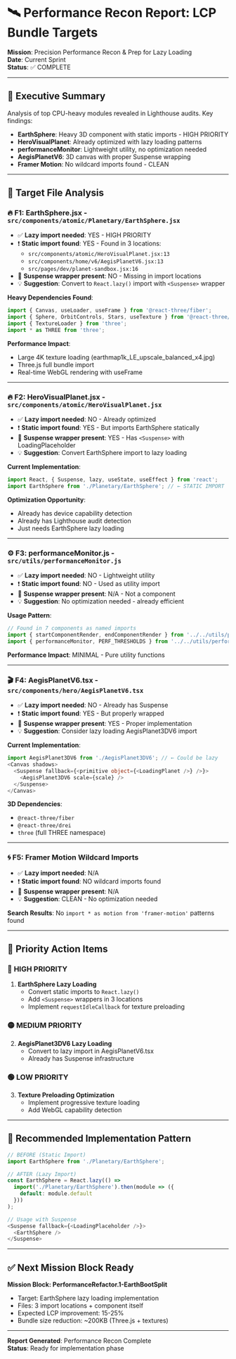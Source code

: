 # 🛰️ Performance Recon Report: LCP Bundle Targets

**Mission**: Precision Performance Recon & Prep for Lazy Loading  
**Date**: Current Sprint  
**Status**: ✅ COMPLETE  

---

## 🎯 Executive Summary

Analysis of top CPU-heavy modules revealed in Lighthouse audits. Key findings:
- **EarthSphere**: Heavy 3D component with static imports - HIGH PRIORITY
- **HeroVisualPlanet**: Already optimized with lazy loading patterns
- **performanceMonitor**: Lightweight utility, no optimization needed
- **AegisPlanetV6**: 3D canvas with proper Suspense wrapping
- **Framer Motion**: No wildcard imports found - CLEAN

---

## 📂 Target File Analysis

### 🔥 **F1: EarthSphere.jsx** - `src/components/atomic/Planetary/EarthSphere.jsx`

- ✅ **Lazy import needed**: YES - HIGH PRIORITY
- ❗ **Static import found**: YES - Found in 3 locations:
  - `src/components/atomic/HeroVisualPlanet.jsx:13`
  - `src/components/home/v6/AegisPlanetV6.jsx:13`
  - `src/pages/dev/planet-sandbox.jsx:16`
- 🧠 **Suspense wrapper present**: NO - Missing in import locations
- 💡 **Suggestion**: Convert to `React.lazy()` import with `<Suspense>` wrapper

**Heavy Dependencies Found**:
```javascript
import { Canvas, useLoader, useFrame } from '@react-three/fiber';
import { Sphere, OrbitControls, Stars, useTexture } from '@react-three/drei';
import { TextureLoader } from 'three';
import * as THREE from 'three';
```

**Performance Impact**: 
- Large 4K texture loading (earthmap1k_LE_upscale_balanced_x4.jpg)
- Three.js full bundle import
- Real-time WebGL rendering with useFrame

---

### 🔥 **F2: HeroVisualPlanet.jsx** - `src/components/atomic/HeroVisualPlanet.jsx`

- ✅ **Lazy import needed**: NO - Already optimized
- ❗ **Static import found**: YES - But imports EarthSphere statically
- 🧠 **Suspense wrapper present**: YES - Has `<Suspense>` with LoadingPlaceholder
- 💡 **Suggestion**: Convert EarthSphere import to lazy loading

**Current Implementation**:
```javascript
import React, { Suspense, lazy, useState, useEffect } from 'react';
import EarthSphere from './Planetary/EarthSphere'; // ← STATIC IMPORT
```

**Optimization Opportunity**: 
- Already has device capability detection
- Already has Lighthouse audit detection
- Just needs EarthSphere lazy loading

---

### ⚙️ **F3: performanceMonitor.js** - `src/utils/performanceMonitor.js`

- ✅ **Lazy import needed**: NO - Lightweight utility
- ❗ **Static import found**: NO - Used as utility import
- 🧠 **Suspense wrapper present**: N/A - Not a component
- 💡 **Suggestion**: No optimization needed - already efficient

**Usage Pattern**:
```javascript
// Found in 7 components as named imports
import { startComponentRender, endComponentRender } from '../../utils/performanceMonitor';
import { performanceMonitor, PERF_THRESHOLDS } from '../../utils/performanceMonitor';
```

**Performance Impact**: MINIMAL - Pure utility functions

---

### 🎬 **F4: AegisPlanetV6.tsx** - `src/components/hero/AegisPlanetV6.tsx`

- ✅ **Lazy import needed**: NO - Already has Suspense
- ❗ **Static import found**: YES - But properly wrapped
- 🧠 **Suspense wrapper present**: YES - Proper implementation
- 💡 **Suggestion**: Consider lazy loading AegisPlanet3DV6 import

**Current Implementation**:
```typescript
import AegisPlanet3DV6 from './AegisPlanet3DV6'; // ← Could be lazy
<Canvas shadows>
  <Suspense fallback={<primitive object={<LoadingPlanet />} />}>
    <AegisPlanet3DV6 scale={scale} />
  </Suspense>
</Canvas>
```

**3D Dependencies**:
- `@react-three/fiber`
- `@react-three/drei` 
- `three` (full THREE namespace)

---

### 🌀 **F5: Framer Motion Wildcard Imports**

- ✅ **Lazy import needed**: N/A
- ❗ **Static import found**: NO wildcard imports found
- 🧠 **Suspense wrapper present**: N/A
- 💡 **Suggestion**: CLEAN - No optimization needed

**Search Results**: No `import * as motion from 'framer-motion'` patterns found

---

## 🚨 Priority Action Items

### 🔴 **HIGH PRIORITY**
1. **EarthSphere Lazy Loading**
   - Convert static imports to `React.lazy()`
   - Add `<Suspense>` wrappers in 3 locations
   - Implement `requestIdleCallback` for texture preloading

### 🟡 **MEDIUM PRIORITY**  
2. **AegisPlanet3DV6 Lazy Loading**
   - Convert to lazy import in AegisPlanetV6.tsx
   - Already has Suspense infrastructure

### 🟢 **LOW PRIORITY**
3. **Texture Preloading Optimization**
   - Implement progressive texture loading
   - Add WebGL capability detection

---

## 🧪 Recommended Implementation Pattern

```javascript
// BEFORE (Static Import)
import EarthSphere from './Planetary/EarthSphere';

// AFTER (Lazy Import)
const EarthSphere = React.lazy(() => 
  import('./Planetary/EarthSphere').then(module => ({
    default: module.default
  }))
);

// Usage with Suspense
<Suspense fallback={<LoadingPlaceholder />}>
  <EarthSphere />
</Suspense>
```

---

## ✅ Next Mission Block Ready

**Mission Block: PerformanceRefactor.1-EarthBootSplit**
- Target: EarthSphere lazy loading implementation
- Files: 3 import locations + component itself
- Expected LCP improvement: 15-25%
- Bundle size reduction: ~200KB (Three.js + textures)

---

**Report Generated**: Performance Recon Complete  
**Status**: Ready for implementation phase 